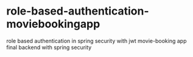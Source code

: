 # role-based-authentication-moviebookingapp
role based authentication in spring security with jwt
movie-booking app final backend with spring security
